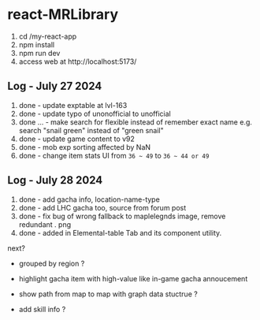 # react-MRLibrary

1. cd /my-react-app
2. npm install
3. npm run dev
4. access web at http://localhost:5173/

<!-- next to update -->

## Log - July 27 2024
1. done - update exptable at lvl-163 
2. done - update typo of unonofficial to unofficial
3. done ... - make search for flexible instead of remember exact name e.g. search "snail green" instead of "green snail"
4. done - update game content to v92 
5. done -  mob exp sorting affected by NaN
6. done - change item stats UI from ```36 ~ 49```  to  ```36 ~ 44 or 49 ```

## Log - July 28 2024
1. done - add gacha info, location-name-type
2. done - add LHC gacha too, source from forum post
3. done - fix bug of wrong fallback to maplelegnds image, remove redundant .
png
4. done - added in Elemental-table Tab and its component utility.


next?
- grouped by region ?
- highlight gacha item with high-value like in-game gacha annoucement

- show path from map to map with graph data stuctrue ?
- add skill info ?